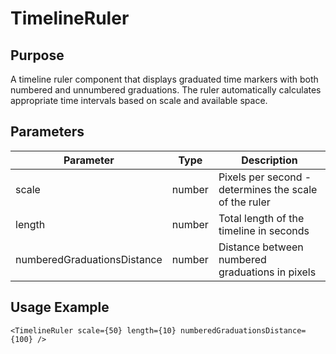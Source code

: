 # TimelineRuler

## Purpose

A timeline ruler component that displays graduated time markers with both numbered and unnumbered graduations. The ruler automatically calculates appropriate time intervals based on scale and available space.

## Parameters

| Parameter                   | Type   | Description                                           |
| --------------------------- | ------ | ----------------------------------------------------- |
| scale                       | number | Pixels per second - determines the scale of the ruler |
| length                      | number | Total length of the timeline in seconds               |
| numberedGraduationsDistance | number | Distance between numbered graduations in pixels       |

## Usage Example

```tsx
<TimelineRuler scale={50} length={10} numberedGraduationsDistance={100} />
```
